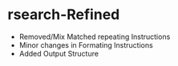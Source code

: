 # rsearch-Refined
- Removed/Mix Matched repeating Instructions
- Minor changes in Formating Instructions
- Added Output Structure
